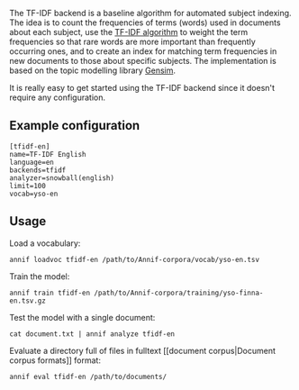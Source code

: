 The TF-IDF backend is a baseline algorithm for automated subject indexing. The idea is to count the frequencies of terms (words) used in documents about each subject, use the [TF-IDF algorithm](https://en.wikipedia.org/wiki/Tf%E2%80%93idf) to weight the term frequencies so that rare words are more important than frequently occurring ones, and to create an index for matching term frequencies in new documents to those about specific subjects. The implementation is based on the topic modelling library [Gensim](https://radimrehurek.com/gensim/).

It is really easy to get started using the TF-IDF backend since it doesn't require any configuration.

## Example configuration

```
[tfidf-en]
name=TF-IDF English
language=en
backends=tfidf
analyzer=snowball(english)
limit=100
vocab=yso-en
```

## Usage

Load a vocabulary:

    annif loadvoc tfidf-en /path/to/Annif-corpora/vocab/yso-en.tsv

Train the model:

    annif train tfidf-en /path/to/Annif-corpora/training/yso-finna-en.tsv.gz

Test the model with a single document:

    cat document.txt | annif analyze tfidf-en

Evaluate a directory full of files in fulltext [[document corpus|Document corpus formats]] format:

    annif eval tfidf-en /path/to/documents/